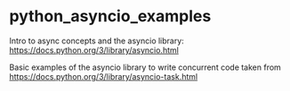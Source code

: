 # python_asyncio_examples

Intro to async concepts and the asyncio library: https://docs.python.org/3/library/asyncio.html


Basic examples of the asyncio library to write concurrent code taken from https://docs.python.org/3/library/asyncio-task.html
